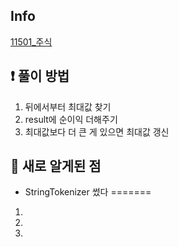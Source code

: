 ## Info
<a href="https://www.acmicpc.net/problem/11501" rel="nofollow">11501_주식</a>

## ❗ 풀이 방법
1. 뒤에서부터 최대값 찾기
2. result에 순이익 더해주기
3. 최대값보다 더 큰 게 있으면 최대값 갱신

## 🙂 새로 알게된 점

* StringTokenizer 썼다
=======
1. 
2. 
3. 
